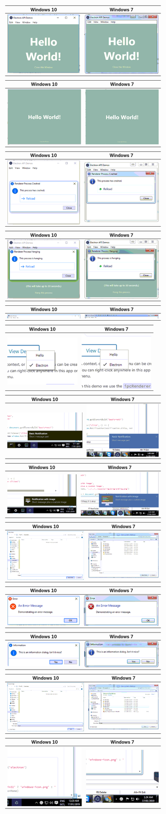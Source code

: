 
| Windows 10 | Windows 7 |
| ----------- | ----------- |
| ![ead_windows10_01_CreateANewWindow](/img/ead_windows10_01_CreateANewWindow.png) | ![ead_windows7_01_CreateANewWindow](/img/ead_windows7_01_CreateANewWindow.png) |

| Windows 10 | Windows 7 |
| ----------- | ----------- |
| ![ead_windows10_02_FramelessWindow](/img/ead_windows10_02_FramelessWindow.png) | ![ead_windows7_02_FramelessWindow](/img/ead_windows7_02_FramelessWindow.png) |

| Windows 10 | Windows 7 |
| ----------- | ----------- |
| ![ead_windows10_03_RelaunchWindowAfterProcessCrashes](/img/ead_windows10_03_RelaunchWindowAfterProcessCrashes.png) | ![ead_windows7_03_RelaunchWindowAfterProcessCrashes](/img/ead_windows7_03_RelaunchWindowAfterProcessCrashes.png) |

| Windows 10 | Windows 7 |
| ----------- | ----------- |
| ![ead_windows10_04_RelaunchWindowAfterProcessHangs](/img/ead_windows10_04_RelaunchWindowAfterProcessHangs.png) | ![ead_windows7_04_RelaunchWindowAfterProcessHangs](/img/ead_windows7_04_RelaunchWindowAfterProcessHangs.png) |

| Windows 10 | Windows 7 |
| ----------- | ----------- |
| ![ead_windows10_05_ApplicationMenus](/img/ead_windows10_05_ApplicationMenus.png) | ![ead_windows7_05_ApplicationMenus](/img/ead_windows7_05_ApplicationMenus.png) |

| Windows 10 | Windows 7 |
| ----------- | ----------- |
| ![ead_windows10_06_ContextMenus](/img/ead_windows10_06_ContextMenus.png) | ![ead_windows7_06_ContextMenus](/img/ead_windows7_06_ContextMenus.png) |

| Windows 10 | Windows 7 |
| ----------- | ----------- |
| ![ead_windows10_07_BasicNotification](/img/ead_windows10_07_BasicNotification.png) | ![ead_windows7_07_BasicNotification](/img/ead_windows7_07_BasicNotification.png) |

| Windows 10 | Windows 7 |
| ----------- | ----------- |
| ![ead_windows10_08_NotificationWithImage](/img/ead_windows10_08_NotificationWithImage.png) | ![ead_windows7_08_NotificationWithImage](/img/ead_windows7_08_NotificationWithImage.png) |

| Windows 10 | Windows 7 |
| ----------- | ----------- |
| ![ead_windows10_09_OpenFileOrDirectory](/img/ead_windows10_09_OpenFileOrDirectory.png) | ![ead_windows7_09_OpenFileOrDirectory](/img/ead_windows7_09_OpenFileOrDirectory.png) |

| Windows 10 | Windows 7 |
| ----------- | ----------- |
| ![ead_windows10_10_ErrorDialog](/img/ead_windows10_10_ErrorDialog.png) | ![ead_windows7_10_ErrorDialog](/img/ead_windows7_10_ErrorDialog.png) |

| Windows 10 | Windows 7 |
| ----------- | ----------- |
| ![ead_windows10_11_InformationDialog](/img/ead_windows10_11_InformationDialog.png) | ![ead_windows7_11_InformationDialog](/img/ead_windows7_11_InformationDialog.png) |

| Windows 10 | Windows 7 |
| ----------- | ----------- |
| ![ead_windows10_12_SaveDialog](/img/ead_windows10_12_SaveDialog.png) | ![ead_windows7_12_SaveDialog](/img/ead_windows7_12_SaveDialog.png) |

| Windows 10 | Windows 7 |
| ----------- | ----------- |
| ![ead_windows10_13_AppInTray](/img/ead_windows10_13_AppInTray.png) | ![ead_windows7_13_AppInTray](/img/ead_windows7_13_AppInTray.png) |

